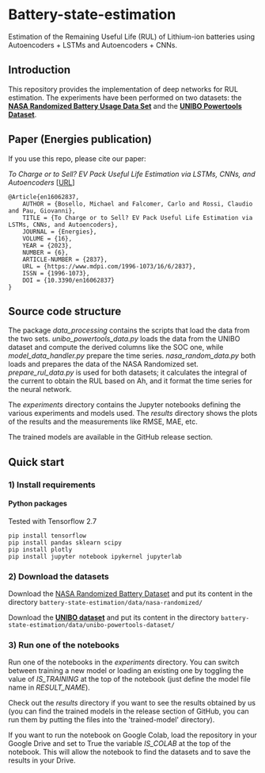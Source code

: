 # Battery-state-estimation

Estimation of the Remaining Useful Life (RUL) of Lithium-ion batteries using Autoencoders + LSTMs and Autoencoders + CNNs.

## Introduction

This repository provides the implementation of deep networks for RUL estimation. The experiments have been performed on two datasets: the [**NASA Randomized Battery Usage Data Set**](https://www.nasa.gov/content/prognostics-center-of-excellence-data-set-repository) and the [**UNIBO Powertools Dataset**](https://doi.org/10.17632/n6xg5fzsbv.1).

## Paper (Energies publication)
If you use this repo, please cite our paper:

*To Charge or to Sell? EV Pack Useful Life Estimation via LSTMs, CNNs, and Autoencoders* [[URL](https://www.mdpi.com/1996-1073/16/6/2837#)]

```
@Article{en16062837,
    AUTHOR = {Bosello, Michael and Falcomer, Carlo and Rossi, Claudio and Pau, Giovanni},
    TITLE = {To Charge or to Sell? EV Pack Useful Life Estimation via LSTMs, CNNs, and Autoencoders},
    JOURNAL = {Energies},
    VOLUME = {16},
    YEAR = {2023},
    NUMBER = {6},
    ARTICLE-NUMBER = {2837},
    URL = {https://www.mdpi.com/1996-1073/16/6/2837},
    ISSN = {1996-1073},
    DOI = {10.3390/en16062837}
}
```

## Source code structure

The package *data_processing* contains the scripts that load the data from the two sets. *unibo_powertools_data.py* loads the data from the UNIBO dataset and compute the derived columns like the SOC one, while *model_data_handler.py* prepare the time series. *nasa_random_data.py* both loads and prepares the data of the NASA Randomized set. *prepare_rul_data.py* is used for both datasets; it calculates the integral of the current to obtain the RUL based on Ah, and it format the time series for the neural network.

The *experiments* directory contains the Jupyter notebooks defining the various experiments and models used. The *results* directory shows the plots of the results and the measurements like RMSE, MAE, etc.

The trained models are available in the GitHub release section.

## Quick start

### 1) Install requirements

#### Python packages
Tested with Tensorflow 2.7

    pip install tensorflow
    pip install pandas sklearn scipy
    pip install plotly
    pip install jupyter notebook ipykernel jupyterlab


### 2) Download the datasets

Download the [NASA Randomized Battery Dataset](https://www.nasa.gov/content/prognostics-center-of-excellence-data-set-repository) and put its content in the directory `battery-state-estimation/data/nasa-randomized/`

Download the [**UNIBO dataset**](https://doi.org/10.17632/n6xg5fzsbv.1) and put its content in the directory `battery-state-estimation/data/unibo-powertools-dataset/`

### 3) Run one of the notebooks

Run one of the notebooks in the *experiments* directory. You can switch between training a new model or loading an existing one by toggling the value of *IS_TRAINING* at the top of the notebook (just define the model file name in *RESULT_NAME*).

Check out the *results* directory if you want to see the results obtained by us (you can find the trained models in the release section of GitHub, you can run them by putting the files into the 'trained-model' directory).

If you want to run the notebook on Google Colab, load the repository in your Google Drive and set to True the variable *IS_COLAB* at the top of the notebook. This will allow the notebook to find the datasets and to save the results in your Drive. 
